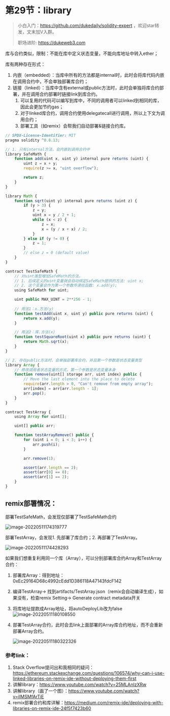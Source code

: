# 第29节：library

> 小白入门：https://github.com/dukedaily/solidity-expert ，欢迎star转发，文末加V入群。
>
> 职场进阶: https://dukeweb3.com

库与合约类似，限制：不能在库中定义状态变量，不能向库地址中转入ether；

库有两种存在形式：

1. 内嵌（embedded）：当库中所有的方法都是internal时，此时会将库代码内嵌在调用合约中，不会单独部署库合约；
2. 链接（linked）：当库中含有external或public方法时，此时会单独将库合约部署，并在调用合约部署时链接link到库合约。
   1. 可以复用的代码可以编写到库中，不同的调用者可以linked到相同的库，因此会更加节约gas；
   2. 对于linked库合约，调用合约使用delegatecall进行调用，所以上下文为调用合约；
   3. 部署工具（如remix）会帮我们自动部署&链接合约库。

```js
// SPDX-License-Identifier: MIT
pragma solidity ^0.8.13;

// 1. 只有internal方法，会内嵌到调用合约中
library SafeMath {
    function add(uint x, uint y) internal pure returns (uint) {
        uint z = x + y;
        require(z >= x, "uint overflow");

        return z;
    }
}

library Math {
    function sqrt(uint y) internal pure returns (uint z) {
        if (y > 3) {
            z = y;
            uint x = y / 2 + 1;
            while (x < z) {
                z = x;
                x = (y / x + x) / 2;
            }
        } else if (y != 0) {
            z = 1;
        }
        // else z = 0 (default value)
    }
}

contract TestSafeMath {
  	// 对uint类型增加SafeMath的方法，
  	// 1. 后续定义的uint变量就会自动绑定SafeMath提供的方法: uint x;
  	// 2. 这个变量会作为第一个参数传递给函数: x.add(y);
    using SafeMath for uint;

    uint public MAX_UINT = 2**256 - 1;
		
  	// 用法1：x.方法(y)
    function testAdd(uint x, uint y) public pure returns (uint) {
        return x.add(y);
    }

  	// 用法2：库.方法(x)
    function testSquareRoot(uint x) public pure returns (uint) {
        return Math.sqrt(x);
    }
}

// 2. 存在public方法时，会单独部署库合约，并且第一个参数是状态变量类型
library Array {
  	// 修改调用者状态变量的方式，第一个参数是状态变量本身
    function remove(uint[] storage arr, uint index) public {
        // Move the last element into the place to delete
        require(arr.length > 0, "Can't remove from empty array");
        arr[index] = arr[arr.length - 1];
        arr.pop();
    }
}

contract TestArray {
    using Array for uint[];

    uint[] public arr;

    function testArrayRemove() public {
        for (uint i = 0; i < 3; i++) {
            arr.push(i);
        }

        arr.remove(1);

        assert(arr.length == 2);
        assert(arr[0] == 0);
        assert(arr[1] == 2);
    }
}
```

## remix部署情况：

部署TestSafeMath，会发现仅部署了TestSafeMath合约

![image-20220511174319777](assets/image-20220511174319777.png)

部署TestArray，会发现1. 先部署了库合约；2. 再部署了TestArray。

![image-20220511174428293](assets/image-20220511174428293.png)

如果我们想重复利用同一个库（Array），可以分别部署库合约Array和TestArray合约：

1. 部署库Array：得到地址：0xEc29164D68c4992cEdd1D386118A47143fdcF142

2. 编译TestArray-> 找到artifacts/TestArray.json（remix会自动编译生成），如果没有，检查remix Setting-> Generate contract metadata开关

3. 将库地址提款成Array地址，将autoDeployLib改为false![image-20220511180108550](assets/image-20220511180108550.png)

4. 部署TestArray合约，此时会去link上面部署的Array库合约地址，而不会重新部署Array合约。

   ![image-20220511180322326](assets/image-20220511180322326.png)



### 参考link：

1. Stack Overflow提问出和我相同的疑问：https://ethereum.stackexchange.com/questions/106574/why-can-i-use-linked-libraries-on-remix-ide-without-deploying-them-first
2. 讲解library：https://www.youtube.com/watch?v=25MLAnIzXRw
3. 讲解library（画了一个图）：https://www.youtube.com/watch?v=iIMSMfArTiE
4. remix部署合约和库详解：https://medium.com/remix-ide/deploying-with-libraries-on-remix-ide-24f5f7423b60



